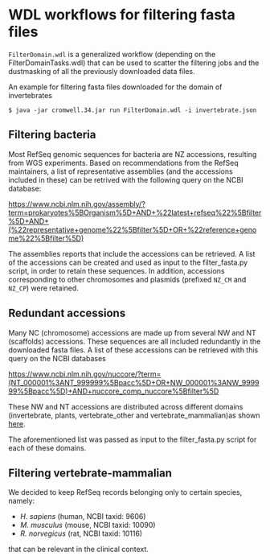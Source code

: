 # WDL workflows for filtering fasta files

`FilterDomain.wdl` is a generalized workflow (depending on the FilterDomainTasks.wdl) that can be used to scatter the
filtering jobs and the dustmasking of all the previously downloaded data files.

An example for filtering fasta files downloaded for the domain of invertebrates
```
$ java -jar cromwell.34.jar run FilterDomain.wdl -i invertebrate.json
```

## Filtering bacteria

Most RefSeq genomic sequences for bacteria are NZ accessions, resulting from WGS experiments.
Based on recommendations from the RefSeq maintainers, a list of representative assemblies (and the accessions included
in these) can be retrived with the following query on the NCBI database:

https://www.ncbi.nlm.nih.gov/assembly/?term=prokaryotes%5BOrganism%5D+AND+%22latest+refseq%22%5Bfilter%5D+AND+(%22representative+genome%22%5Bfilter%5D+OR+%22reference+genome%22%5Bfilter%5D)

The assemblies reports that include the accessions can be retrieved. A list of the accessions
can be created and used as input to the filter_fasta.py script, in order to retain these sequences.
In addition, accessions corresponding to other chromosomes and plasmids (prefixed `NZ_CM` and `NZ_CP`) were retained.


## Redundant accessions

Many NC (chromosome) accessions are made up from several NW and NT (scaffolds) accessions. These sequences are all
included redundantly in the downloaded fasta files. A list of these accessions can be retrieved with this query on the
NCBI databases

https://www.ncbi.nlm.nih.gov/nuccore/?term=(NT_000001%3ANT_999999%5Bpacc%5D+OR+NW_000001%3ANW_999999%5Bpacc%5D)+AND+nuccore_comp_nuccore%5Bfilter%5D

These NW and NT accessions are distributed across different domains (invertebrate, plants, vertebrate_other and 
vertebrate_mammalian)as shown [here](https://barmsijs.lumc.nl/Nikos/refseq_pics/nuccore_result.png).

The aforementioned list was passed as input to the filter_fasta.py script for each of these domains.

## Filtering vertebrate-mammalian

We decided to keep RefSeq records belonging only to certain species, namely:
 - _H. sapiens_ (human, NCBI taxid: 9606)
 - _M. musculus_ (mouse, NCBI taxid: 10090)
 - _R. norvegicus_ (rat, NCBI taxid: 10116)

that can be relevant in the clinical context.


